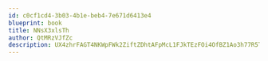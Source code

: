 ```yaml
---
id: c0cf1cd4-3b03-4b1e-beb4-7e671d6413e4
blueprint: book
title: NNsX3xlsTh
author: QtMRzVJfZc
description: UX4zhrFAGT4NKWpFWk2ZiftZDhtAFpMcL1FJkTEzFOi4OfBZ1Ao3h77R5TxJiVEoMytTkjaxib1eVQ3EKjXB74kKPrffoaiXqZCQ
---
```

